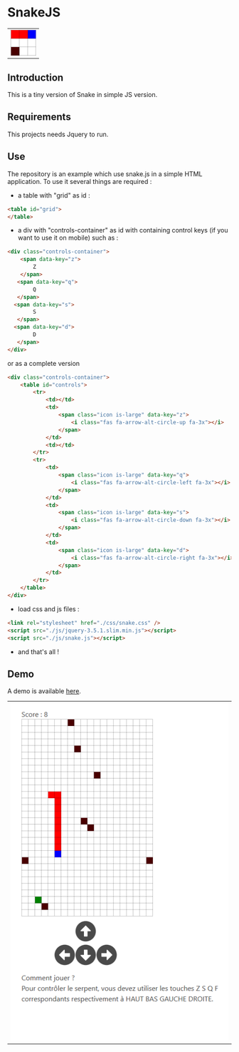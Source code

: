 # SnakeJS

<table>
    <tr>
        <td>
            <img src="https://github.com/ronaldcarucci/SnakeJS/blob/master/logo.png">
        </td>
    </tr>
</table>

## Introduction

This is a tiny version of Snake in simple JS version.

## Requirements

This projects needs Jquery to run.

## Use

The repository is an example which use snake.js in a simple HTML application.
To use it several things are required :

- a table with "grid" as id :
```HTML
<table id="grid">
</table>
```
- a div with "controls-container" as id with containing control keys (if you want to use it on mobile) such as :

```HTML
<div class="controls-container">
    <span data-key="z">
        Z
    </span>
   <span data-key="q">
        Q
   </span>
  <span data-key="s">
        S
   </span>
  <span data-key="d">
        D
   </span>
</div>
```
or as a complete version
```HTML
<div class="controls-container">
    <table id="controls">
        <tr>
            <td></td>
            <td>
                <span class="icon is-large" data-key="z">
                    <i class="fas fa-arrow-alt-circle-up fa-3x"></i>
                </span>
            </td>
            <td></td>
        </tr>
        <tr>
            <td>
                <span class="icon is-large" data-key="q">
                    <i class="fas fa-arrow-alt-circle-left fa-3x"></i>
                </span>
            </td>
            <td>
                <span class="icon is-large" data-key="s">
                    <i class="fas fa-arrow-alt-circle-down fa-3x"></i>
                </span>
            </td>
            <td>
                <span class="icon is-large" data-key="d">
                    <i class="fas fa-arrow-alt-circle-right fa-3x"></i>
                </span>
            </td>
        </tr>
    </table>
</div>
```
- load css and js files :

```HTML
<link rel="stylesheet" href="./css/snake.css" />
<script src="./js/jquery-3.5.1.slim.min.js"></script>
<script src="./js/snake.js"></script>
```

- and that's all !

## Demo

A demo is available [here](https://snakejs.onrender.com/). 

<table>
    <tr>
        <td>
            <img src="https://github.com/ronaldcarucci/SnakeJS/blob/master/demo.png">
        </td>
    </tr>
</table>
